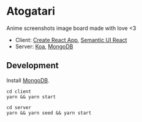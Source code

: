 # Atogatari

Anime screenshots image board made with love <3

- Client: [Create React App](https://github.com/facebookincubator/create-react-app), [Semantic UI React](https://github.com/Semantic-Org/Semantic-UI-React)
- Server: [Koa](https://github.com/koajs/koa), [MongoDB](https://www.mongodb.com/)

## Development

Install [MongoDB](https://docs.mongodb.com/manual/installation/).

```
cd client
yarn && yarn start

cd server
yarn && yarn seed && yarn start
```
